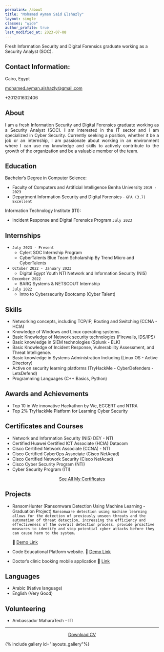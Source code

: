 ```yaml
---
permalink: /about
title: "Mohamed Ayman Said Elshazly"
layout: single
classes: "wide"
author_profile: true
last_modified_at: 2023-07-08
---
```

Fresh Information Security and Digital Forensics graduate working as a Security Analyst (SOC).


## Contact Information:
<i class="fas fa-fw fa-home"></i> Cairo, Egypt

<i class="fas fa-fw fa-envelope"></i> mohamed.ayman.alshazly@gmail.com

<i class="fas fa-fw fa-mobile"></i> +201201632406

<a href="https://www.linkedin.com/in/0xElshazly/"><i class="fab fa-fw fa-linkedin"></i></a>
<a href="0xelshazly.github.io"><i class="fab fa-fw fa-blogger"></i></a>
<a href="https://twitter.com/0xElshazly"><i class="fab fa-fw fa-twitter"></i></a>
<a href="https://github.com/0xElshazly"><i class="fab fa-fw fa-github"></i></a>



## <i class="fas fa-fw fa-user"></i> About


<div style="text-align: justify">
I am a fresh Information Security and Digital Forensics graduate working as a Security Analyst (SOC). I am interested in the IT sector and I am specialized in Cyber Security. Currently seeking a position, whether it be a job or an internship, I am passionate about working in an environment where I can use my knowledge and skills to actively contribute to the growth of the organization and be a valuable member of the team.
</div>

## <i class="fas fa-fw fa-user-graduate"></i> Education

Bachelor’s Degree in Computer Science:
- Faculty of Computers and Artificial Intelligence Benha University ```2019 - 2023```
- Department Information Security and Digital Forensics - ```GPA (3.7) Excellent```

Information Technology Institute (ITI):
- Incident Response and Digital Forensics Program ```July 2023```

## <i class="fas fa-fw fa-briefcase"></i> Internships
- ```July 2023 - Present```
  - Cylert SOC Internship Program
  - CyberTalents Blue Team Scholarship By Trend Micro and CyberTalents
- ```October 2022 - January 2023```
  - Digital Egypt Youth NTI Network and Information Security (NIS)
- ```December 2022```
  - BARQ Systems & NETSCOUT Internship 
- ```July 2022```
  - Intro to Cybersecurity Bootcamp (Cyber Talent) 

## <i class="fas fa-fw fa-star"></i> Skills
- Networking concepts, including TCP/IP, Routing and Switching (CCNA - HCIA)
- Knowledge of Windows and Linux operating systems.
- Basic Knowledge of Network security technologies (Firewalls, IDS/IPS)
- Basic knowledge in SIEM technologies (Splunk - ELK)
- Basic Knowledge of Incident Response, Vulnerability Assessment, and Threat Intelligence.
- Basic knowledge in Systems Administration Including (Linux OS - Active Directory)
- Active on security learning platforms (TryHackMe - CyberDefenders - LetsDefend)
- Programming Languages (C++ Basics, Python)

## <i class="fas fa-fw fa-award"></i> Awards and Achievements
- Top 10 in We innovative Hackathon by We, EGCERT and NTRA
- Top 2% TryHackMe Platform for Learning Cyber Security

## <i class="fas fa-fw fa-certificate"></i> Certificates and Courses
- Network and Information Security (NIS) DEY - NTI
- Certified Huawei Certified ICT Associate (HCIA) Datacom
- Cisco Certified Network Associate (CCNA) - NTI
- Cisco Certified CyberOps Associate (Cisco NetAcad)
- Cisco Certified Network Security (Cisco NetAcad)
- Cisco Cyber Security Program (NTI)
- Cyber Security Program (ITI)

<div style="text-align: center;">
  <a href="{{ "/certifications" | relative_url }}" class="btn btn--info btn--small">See All My Certificates</a>
</div>

## <i class="fas fa-fw fa-trophy"></i> Projects

- RansomHunter (Ransomware Detection Using Machine Learning - Graduation Project)
  ```Ransomware detection using machine learning allows for the detection of previously unseen threats and the automation of threat detection, increasing the efficiency and effectiveness of the overall detection process. provide proactive measures to identify and stop potential cyber attacks before they can cause harm to the system.```
  
  🔗 [Demo Link](https://www.youtube.com/watch?v=wOdHvAy1s9Y)
- Code Educational Platform website. 
  🔗 [Demo Link](https://0xelshazly.github.io/Code-Platform/src/)
- Doctor’s clinic booking mobile application
  🔗 [Link](https://github.com/0xElshazly/Medicare-Application/tree/main)

## <i class="fas fa-fw fa-language"></i> Languages
- Arabic (Native language) 
- English (Very Good)

## <i class="fas fa-fw fa-handshake"></i> Volunteering
- Ambassador MaharaTech – ITI

---

<div style="text-align: center;">
  <a href="{{ "/assets/images/mohamed_private/cv/Mohamed_Ayman_Said_CV_9723.pdf" | relative_url }}" class="btn btn--danger btn--large">Download CV</a>
</div>



{% include gallery id="layouts_gallery"%}